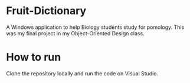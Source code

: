 # Fruit-Dictionary
A Windows application to help Biology students study for pomology. This was my final project in my Object-Oriented Design class.

# How to run
Clone the repository locally and run the code on Visual Studio.
